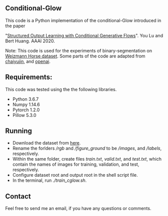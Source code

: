 ## Conditional-Glow

This code is a Python implementation of the conditional-Glow introduced in the paper 

"[Structured Output Learning with Conditional Generative Flows](https://arxiv.org/pdf/1905.13288.pdf)". You Lu and Bert Huang. AAAI 2020.

Note: This code is used for the experiments of binary-segmentation on [Weizmann Horse dataset](https://www.msri.org/people/members/eranb/). Some parts of the code are adapted from [chaiyujin](https://github.com/chaiyujin/glow-pytorch), and [openai](https://github.com/openai/glow). 

## Requirements:

This code was tested using the the following libraries.

- Python 3.6.7
- Numpy 1.14.6
- Pytorch 1.2.0
- Pillow 5.3.0

## Running

- Download the dataset from [here](https://www.msri.org/people/members/eranb/).
- Rename the forlders */rgb* and */figure_ground* to be */images*, and */labels*, respectively.
- Within the same folder, create files *train.txt*, *valid.txt*, and *test.txt*, which contain the names of images for training, validation, and test, respectively.
- Configure dataset root and output root in the shell script file.
- In the terminal, run *./train_cglow.sh*.

## Contact
Feel free to send me an email, if you have any questions or comments.
